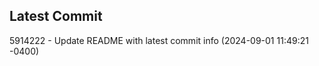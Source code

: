 
## Latest Commit
5914222 - Update README with latest commit info (2024-09-01 11:49:21 -0400) <Yunxi-Zhou>

